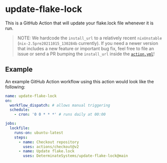 # update-flake-lock

This is a GitHub Action that will update your flake.lock file whenever it is run.

> NOTE: We hardcode the `install_url` to a relatively recent `nixUnstable` (`nix-2.5pre20211015_130284b` currently). If you need a newer version that includes a new feature or important bug fix, feel free to file an issue or send a PR bumping the `install_url` inside the [`action.yml`](action.yml)!

## Example

An example GitHub Action workflow using this action would look like the following:

```yaml
name: update-flake-lock
on:
  workflow_dispatch: # allows manual triggering
  schedule:
    - cron: '0 0 * * *' # runs daily at 00:00

jobs:
  lockfile:
    runs-on: ubuntu-latest
    steps:
      - name: Checkout repository
        uses: actions/checkout@v2
      - name: Update flake.lock
        uses: DeterminateSystems/update-flake-lock@main
```

